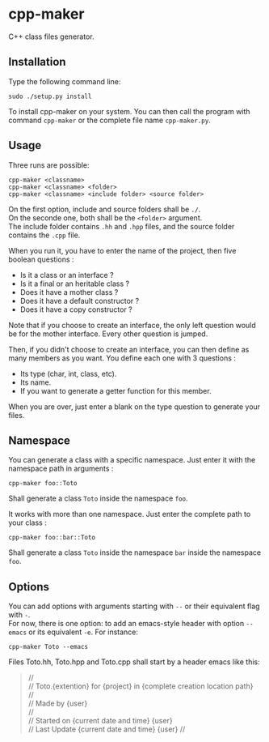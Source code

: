 # cpp-maker
C++ class files generator.

## Installation

Type the following command line:

    sudo ./setup.py install

To install cpp-maker on your system. You can then call the program with command `cpp-maker` or the complete file name `cpp-maker.py`.

## Usage
Three runs are possible:

    cpp-maker <classname>
    cpp-maker <classname> <folder>
    cpp-maker <classname> <include folder> <source folder>

On the first option, include and source folders shall be `./`.  
On the seconde one, both shall be the `<folder>` argument.  
The include folder contains `.hh` and `.hpp` files, and the source folder contains the `.cpp` file.

When you run it, you have to enter the name of the project, then five boolean questions :

 - Is it a class or an interface ?
 - Is it a final or an heritable class ?
 - Does it have a mother class ?
 - Does it have a default constructor ?
 - Does it have a copy constructor ?

Note that if you choose to create an interface, the only left question would be for the mother interface. Every other question is jumped.

Then, if you didn't choose to create an interface, you can then define as many members as you want. You define each one with 3 questions :

 - Its type (char, int, class, etc).
 - Its name.
 - If you want to generate a getter function for this member.

When you are over, just enter a blank on the type question to generate your files.

## Namespace
You can generate a class with a specific namespace. Just enter it with the namespace path in arguments :

    cpp-maker foo::Toto

Shall generate a class `Toto` inside the namespace `foo`.

It works with more than one namespace. Just enter the complete path to your class :

    cpp-maker foo::bar::Toto

Shall generate a class `Toto` inside the namespace `bar` inside the namespace `foo`.

## Options
You can add options with arguments starting with `--` or their equivalent flag with `-`.  
For now, there is one option: to add an emacs-style header with option `--emacs` or its equivalent `-e`. For instance:

    cpp-maker Toto --emacs

Files Toto.hh, Toto.hpp and Toto.cpp shall start by a header emacs like this:

> //  
> // Toto.{extention} for {project} in {complete creation location path}  
> //  
> // Made by {user}  
> //  
> // Started on  {current date and time} {user}  
> // Last Update {current date and time} {user}
> //  
